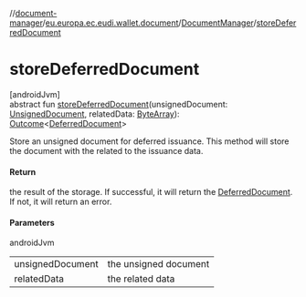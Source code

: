 //[document-manager](../../../index.md)/[eu.europa.ec.eudi.wallet.document](../index.md)/[DocumentManager](index.md)/[storeDeferredDocument](store-deferred-document.md)

# storeDeferredDocument

[androidJvm]\
abstract fun [storeDeferredDocument](store-deferred-document.md)(unsignedDocument: [UnsignedDocument](../-unsigned-document/index.md), relatedData: [ByteArray](https://kotlinlang.org/api/latest/jvm/stdlib/kotlin/-byte-array/index.html)): [Outcome](../-outcome/index.md)&lt;[DeferredDocument](../-deferred-document/index.md)&gt;

Store an unsigned document for deferred issuance. This method will store the document with the related to the issuance data.

#### Return

the result of the storage. If successful, it will return the [DeferredDocument](../-deferred-document/index.md). If not, it will return an error.

#### Parameters

androidJvm

| | |
|---|---|
| unsignedDocument | the unsigned document |
| relatedData | the related data |
